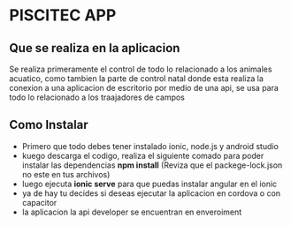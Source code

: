 # PISCITEC APP
## Que se realiza en la aplicacion
Se realiza primeramente el control de todo lo relacionado a los animales acuatico, como tambien la parte de control natal donde esta realiza la conexion a una aplicacion de escritorio por medio de una api, se usa para todo lo relacionado a los traajadores de campos
## Como Instalar
* Primero que todo debes tener instalado ionic, node.js y android studio
* kuego descarga el codigo, realiza el siguiente comado para poder instalar las dependencias **npm install** (Reviza que el packege-lock.json no este en tus archivos)
* luego ejecuta **ionic serve** para que puedas instalar angular en el ionic
* ya de hay tu decides si deseas ejecutar la aplicacion en cordova o con capacitor
* la aplicacion la api developer se encuentran en enveroiment